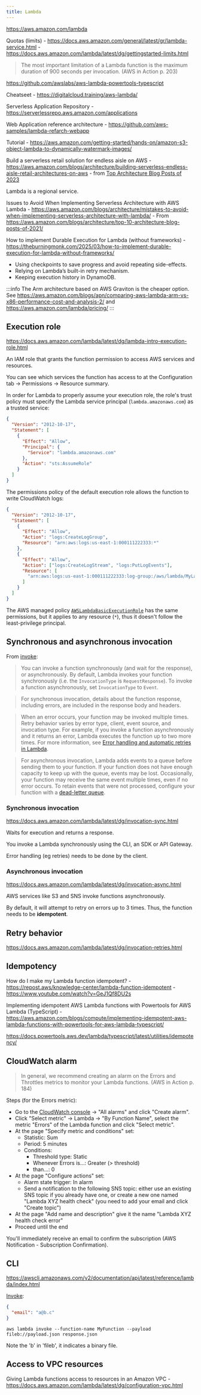 ```yaml
---
title: Lambda
---
```


https://aws.amazon.com/lambda

Quotas (limits) - https://docs.aws.amazon.com/general/latest/gr/lambda-service.html - https://docs.aws.amazon.com/lambda/latest/dg/gettingstarted-limits.html

> The most important limitation of a Lambda function is the maximum duration of 900 seconds per invocation. (AWS in Action p. 203)

https://github.com/awslabs/aws-lambda-powertools-typescript

Cheatseet - https://digitalcloud.training/aws-lambda/

Serverless Application Repository - https://serverlessrepo.aws.amazon.com/applications

Web Application reference architecture - https://github.com/aws-samples/lambda-refarch-webapp

Tutorial - https://aws.amazon.com/getting-started/hands-on/amazon-s3-object-lambda-to-dynamically-watermark-images/

Build a serverless retail solution for endless aisle on AWS - https://aws.amazon.com/blogs/architecture/building-serverless-endless-aisle-retail-architectures-on-aws - from [Top Architecture Blog Posts of 2023](https://aws.amazon.com/blogs/architecture/top-architecture-blog-posts-of-2023/)

Lambda is a regional service.

Issues to Avoid When Implementing Serverless Architecture with AWS Lambda - https://aws.amazon.com/blogs/architecture/mistakes-to-avoid-when-implementing-serverless-architecture-with-lambda/ - From https://aws.amazon.com/blogs/architecture/top-10-architecture-blog-posts-of-2021/

How to implement Durable Execution for Lambda (without frameworks) - https://theburningmonk.com/2025/03/how-to-implement-durable-execution-for-lambda-without-frameworks/

- Using checkpoints to save progress and avoid repeating side-effects.
- Relying on Lambda’s built-in retry mechanism.
- Keeping execution history in DynamoDB.

:::info
The Arm architecture based on AWS Graviton is the cheaper option. See https://aws.amazon.com/blogs/apn/comparing-aws-lambda-arm-vs-x86-performance-cost-and-analysis-2/ and https://aws.amazon.com/lambda/pricing/
:::

## Execution role

https://docs.aws.amazon.com/lambda/latest/dg/lambda-intro-execution-role.html

An IAM role that grants the function permission to access AWS services and resources.

You can see which services the function has access to at the Configuration tab → Permissions → Resource summary.

In order for Lambda to properly assume your execution role, the role's trust policy must specify the Lambda service principal (`lambda.amazonaws.com`) as a trusted service:

```json title="trust_policy.json"
{
  "Version": "2012-10-17",
  "Statement": [
    {
      "Effect": "Allow",
      "Principal": {
        "Service": "lambda.amazonaws.com"
      },
      "Action": "sts:AssumeRole"
    }
  ]
}
```

The permissions policy of the default execution role allows the function to write CloudWatch logs:

```json title="permissions_policy.json"
{
  "Version": "2012-10-17",
  "Statement": [
    {
      "Effect": "Allow",
      "Action": "logs:CreateLogGroup",
      "Resource": "arn:aws:logs:us-east-1:000111222333:*"
    },
    {
      "Effect": "Allow",
      "Action": ["logs:CreateLogStream", "logs:PutLogEvents"],
      "Resource": [
        "arn:aws:logs:us-east-1:000111222333:log-group:/aws/lambda/MyLambdaFunction:*"
      ]
    }
  ]
}
```

The AWS managed policy [`AWSLambdaBasicExecutionRole`](https://docs.aws.amazon.com/aws-managed-policy/latest/reference/AWSLambdaBasicExecutionRole.html) has the same permissions, but it applies to any resource (`*`), thus it doesn't follow the least-privilege principal.

## Synchronous and asynchronous invocation

From [invoke](https://awscli.amazonaws.com/v2/documentation/api/latest/reference/lambda/invoke.html):

> You can invoke a function synchronously (and wait for the response), or asynchronously. By default, Lambda invokes your function synchronously (i.e. the `InvocationType` is `RequestResponse`). To invoke a function asynchronously, set `InvocationType` to `Event`.

> For synchronous invocation, details about the function response, including errors, are included in the response body and headers.

> When an error occurs, your function may be invoked multiple times. Retry behavior varies by error type, client, event source, and invocation type. For example, if you invoke a function asynchronously and it returns an error, Lambda executes the function up to two more times. For more information, see [Error handling and automatic retries in Lambda](https://docs.aws.amazon.com/lambda/latest/dg/invocation-retries.html).

> For asynchronous invocation, Lambda adds events to a queue before sending them to your function. If your function does not have enough capacity to keep up with the queue, events may be lost. Occasionally, your function may receive the same event multiple times, even if no error occurs. To retain events that were not processed, configure your function with a [dead-letter queue](https://docs.aws.amazon.com/lambda/latest/dg/invocation-async.html#invocation-dlq).

### Synchronous invocation

https://docs.aws.amazon.com/lambda/latest/dg/invocation-sync.html

Waits for execution and returns a response.

You invoke a Lambda synchronously using the CLI, an SDK or API Gateway.

Error handling (eg retries) needs to be done by the client.

### Asynchronous invocation

https://docs.aws.amazon.com/lambda/latest/dg/invocation-async.html

AWS services like S3 and SNS invoke functions asynchronously.

By default, it will attempt to retry on errors up to 3 times. Thus, the function needs to be **idempotent**.

## Retry behavior

https://docs.aws.amazon.com/lambda/latest/dg/invocation-retries.html

## Idempotency

How do I make my Lambda function idempotent? - https://repost.aws/knowledge-center/lambda-function-idempotent - https://www.youtube.com/watch?v=GeJ1Qf8DU2s

Implementing idempotent AWS Lambda functions with Powertools for AWS Lambda (TypeScript) - https://aws.amazon.com/blogs/compute/implementing-idempotent-aws-lambda-functions-with-powertools-for-aws-lambda-typescript/

https://docs.powertools.aws.dev/lambda/typescript/latest/utilities/idempotency/

## CloudWatch alarm

> In general, we recommend creating an alarm on the Errors and Throttles metrics to monitor your Lambda functions. (AWS in Action p. 184)

Steps (for the Errors metric):

- Go to the [CloudWatch console](https://console.aws.amazon.com/cloudwatch) → "All alarms" and click "Create alarm".
- Click "Select metric" → Lambda → "By Function Name", select the metric "Errors" of the Lambda function and click "Select metric".
- At the page "Specify metric and conditions" set:
  - Statistic: Sum
  - Period: 5 minutes
  - Conditions:
    - Threshold type: Static
    - Whenever Errors is...: Greater (> threshold)
    - than...: 0
- At the page "Configure actions" set:
  - Alarm state trigger: In alarm
  - Send a notification to the following SNS topic: either use an existing SNS topic if you already have one, or create a new one named "Lambda XYZ health check" (you need to add your email and click "Create topic")
- At the page "Add name and description" give it the name "Lambda XYZ health check error"
- Proceed until the end

You'll immediately receive an email to confirm the subscription (AWS Notification - Subscription Confirmation).

## CLI

https://awscli.amazonaws.com/v2/documentation/api/latest/reference/lambda/index.html

[Invoke](https://awscli.amazonaws.com/v2/documentation/api/latest/reference/lambda/invoke.html):

```json title="payload.json"
{
  "email": "a@b.c"
}
```

```shell
aws lambda invoke --function-name MyFunction --payload fileb://payload.json response.json
```

Note the 'b' in 'fileb', it indicates a binary file.

## Access to VPC resources

Giving Lambda functions access to resources in an Amazon VPC - https://docs.aws.amazon.com/lambda/latest/dg/configuration-vpc.html
